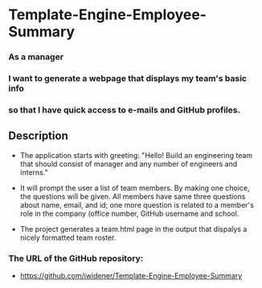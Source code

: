 # Template-Engine-Employee-Summary
### As a manager <br>
### I want to generate a webpage that displays my team's basic info <br>
### so that I have quick access to e-mails and GitHub profiles. <br>

## Description
* The application starts with greeting: "Hello! Build an engineering team that should consist of manager and any number of engineers and interns." <br>

* It will prompt the user a list of team members. By making one choice, the questions will be given. All members have same three questions about name, email, and id; one more question is related to a member's role in the company (office number, GitHub username and school. <br>

* The project generates a team.html page in the output that dispalys a nicely formatted team roster. <br> 

### The URL of the GitHub repository:
* https://github.com/iwidener/Template-Engine-Employee-Summary
